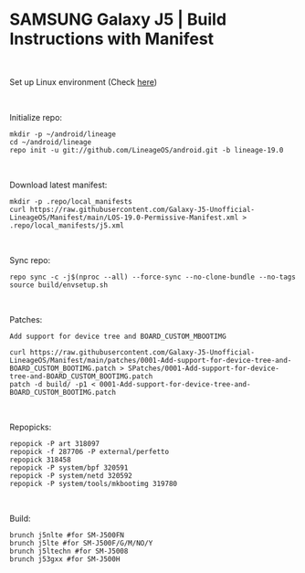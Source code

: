 # SAMSUNG Galaxy J5 | Build Instructions with Manifest
<br/>

Set up Linux environment (Check <a href="https://github.com/Galaxy-J5-Unofficial-LineageOS/Manifest/blob/main/LOS-Build-Environment.md">here</a>)

<br/>

Initialize repo:
```
mkdir -p ~/android/lineage
cd ~/android/lineage
repo init -u git://github.com/LineageOS/android.git -b lineage-19.0
```
<br/>


Download latest manifest:
```
mkdir -p .repo/local_manifests
curl https://raw.githubusercontent.com/Galaxy-J5-Unofficial-LineageOS/Manifest/main/LOS-19.0-Permissive-Manifest.xml > .repo/local_manifests/j5.xml
```
<br/>

Sync repo:
```
repo sync -c -j$(nproc --all) --force-sync --no-clone-bundle --no-tags
source build/envsetup.sh
```
<br/>

Patches:

```Add support for device tree and BOARD_CUSTOM_MBOOTIMG```
```
curl https://raw.githubusercontent.com/Galaxy-J5-Unofficial-LineageOS/Manifest/main/patches/0001-Add-support-for-device-tree-and-BOARD_CUSTOM_BOOTIMG.patch > SPatches/0001-Add-support-for-device-tree-and-BOARD_CUSTOM_BOOTIMG.patch
patch -d build/ -p1 < 0001-Add-support-for-device-tree-and-BOARD_CUSTOM_BOOTIMG.patch 
```
<br/>

Repopicks:
```
repopick -P art 318097
repopick -f 287706 -P external/perfetto
repopick 318458
repopick -P system/bpf 320591
repopick -P system/netd 320592
repopick -P system/tools/mkbootimg 319780
```
<br/>

Build:
```
brunch j5nlte #for SM-J500FN
brunch j5lte #for SM-J500F/G/M/NO/Y
brunch j5ltechn #for SM-J5008
brunch j53gxx #for SM-J500H
```

<br/>
